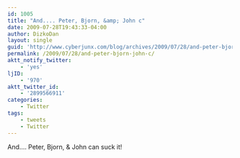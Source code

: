 ```yaml
---
id: 1005
title: "And.... Peter, Bjorn, &amp; John c"
date: 2009-07-28T19:43:33-04:00
author: DizkoDan
layout: single
guid: 'http://www.cyberjunx.com/blog/archives/2009/07/28/and-peter-bjorn-john-c/'
permalink: /2009/07/28/and-peter-bjorn-john-c/
aktt_notify_twitter:
    - 'yes'
ljID:
    - '970'
aktt_twitter_id:
    - '2899566911'
categories:
    - Twitter
tags:
    - tweets
    - Twitter
---
```


And…. Peter, Bjorn, &amp; John can suck it!